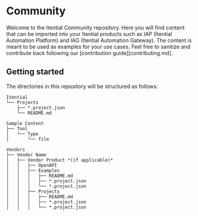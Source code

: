 # Community

Welcome to the Itential Community repository. Here you will find content that can be imported into your Itential products such as IAP (Itential Automation Platform) and IAG (Itential Automation Gateway). The content is meant to be used as examples for your use cases. Feel free to sanitize and contribute back following our [contribution guide][contributing.md].

## Getting started

The directories in this repository will be structured as follows:

    Itential
    └── Projects
        ├── *.project.json
        └── README.md
    
    Sample Content
    ├── Tool
    │   └── Type
    │       └── file

    Vendors
    ├── Vendor Name
    │   ├── Vendor Product *(if applicable)*
    │   │   ├── OpenAPI
    │   │   ├── Examples
    │   │   │   ├── README.md
    │   │   │   ├── *.project.json
    │   │   │   └── *.project.json
    │   │   ├── Projects
    │   │   │   ├── README.md
    │   │   │   ├── *.project.json
    │   │   │   └── *.project.json

